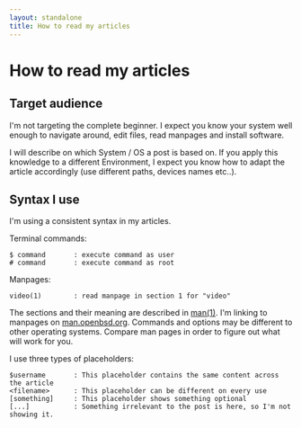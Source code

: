 ```yaml
---
layout: standalone
title: How to read my articles
---
```


# How to read my articles

## Target audience

I'm not targeting the complete beginner. I expect you know your system well enough to navigate around, edit files, read manpages and install software.

I will describe on which System / OS a post is based on. If you apply this knowledge to a different Environment, I expect you know how to adapt the article accordingly (use different paths, devices names etc..).

## Syntax I use

I'm using a consistent syntax in my articles. 

Terminal commands:
```
$ command       : execute command as user
# command       : execute command as root
```

Manpages:
```
video(1)        : read manpage in section 1 for "video"
```

The sections and their meaning are described in [man(1)](https://man.openbsd.org/man.1). I'm linking to manpages on [man.openbsd.org](https://man.openbsd.org). Commands and options may be different to other operating systems. Compare man pages in order to figure out what will work for you.


I use three types of placeholders:
```
$username       : This placeholder contains the same content across the article
<filename>      : This placeholder can be different on every use
[something]     : This placeholder shows something optional
[...]           : Something irrelevant to the post is here, so I'm not showing it.
```


